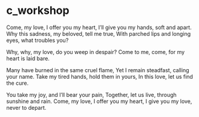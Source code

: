 # c_workshop
Come, my love, I offer you my heart,
I’ll give you my hands, soft and apart.
Why this sadness, my beloved, tell me true,
With parched lips and longing eyes, what troubles you?

Why, why, my love, do you weep in despair?
Come to me, come, for my heart is laid bare.

Many have burned in the same cruel flame,
Yet I remain steadfast, calling your name.
Take my tired hands, hold them in yours,
In this love, let us find the cure.

You take my joy, and I’ll bear your pain,
Together, let us live, through sunshine and rain.
Come, my love, I offer you my heart,
I give you my love, never to depart.
